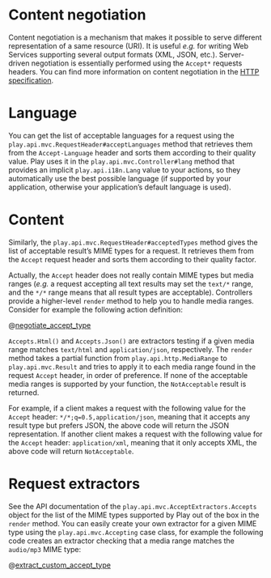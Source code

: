 <!--- Copyright (C) Lightbend Inc. <https://www.lightbend.com> -->
# Content negotiation

Content negotiation is a mechanism that makes it possible to serve different representation of a same resource (URI). It is useful *e.g.* for writing Web Services supporting several output formats (XML, JSON, etc.). Server-driven negotiation is essentially performed using the `Accept*` requests headers. You can find more information on content negotiation in the [HTTP specification](http://www.w3.org/Protocols/rfc2616/rfc2616-sec12.html).

# Language

You can get the list of acceptable languages for a request using the `play.api.mvc.RequestHeader#acceptLanguages` method that retrieves them from the `Accept-Language` header and sorts them according to their quality value. Play uses it in the `play.api.mvc.Controller#lang` method that provides an implicit `play.api.i18n.Lang` value to your actions, so they automatically use the best possible language (if supported by your application, otherwise your application’s default language is used).

# Content

Similarly, the `play.api.mvc.RequestHeader#acceptedTypes` method gives the list of acceptable result’s MIME types for a request. It retrieves them from the `Accept` request header and sorts them according to their quality factor.

Actually, the `Accept` header does not really contain MIME types but media ranges (*e.g.* a request accepting all text results may set the `text/*` range, and the `*/*` range means that all result types are acceptable). Controllers provide a higher-level `render` method to help you to handle media ranges. Consider for example the following action definition:

@[negotiate_accept_type](code/ScalaContentNegotiation.scala)

`Accepts.Html()` and `Accepts.Json()` are extractors testing if a given media range matches `text/html` and `application/json`, respectively. The `render` method takes a partial function from `play.api.http.MediaRange` to `play.api.mvc.Result` and tries to apply it to each media range found in the request `Accept` header, in order of preference. If none of the acceptable media ranges is supported by your function, the `NotAcceptable` result is returned.

For example, if a client makes a request with the following value for the `Accept` header: `*/*;q=0.5,application/json`, meaning that it accepts any result type but prefers JSON, the above code will return the JSON representation. If another client makes a request with the following value for the `Accept` header: `application/xml`, meaning that it only accepts XML, the above code will return `NotAcceptable`.

# Request extractors

See the API documentation of the `play.api.mvc.AcceptExtractors.Accepts` object for the list of the MIME types supported by Play out of the box in the `render` method. You can easily create your own extractor for a given MIME type using the `play.api.mvc.Accepting` case class, for example the following code creates an extractor checking that a media range matches the `audio/mp3` MIME type:

@[extract_custom_accept_type](code/ScalaContentNegotiation.scala)
